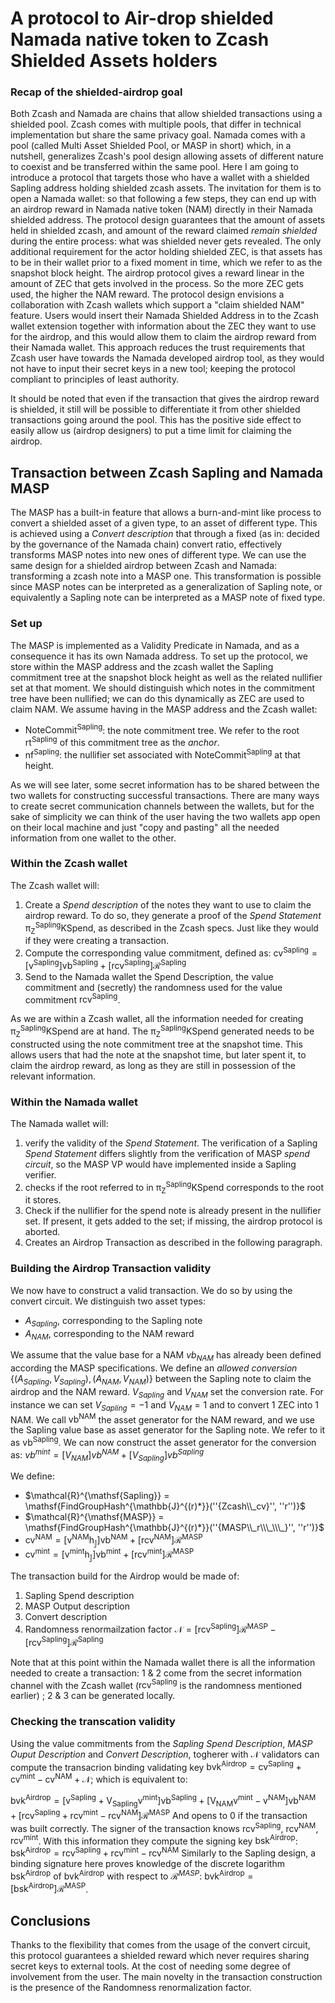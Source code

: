 # A protocol to Air-drop shielded Namada native token to Zcash Shielded Assets holders

### Recap of the shielded-airdrop goal

Both Zcash and Namada are chains that allow shielded transactions using a shielded pool. Zcash comes with multiple pools, that differ in technical implementation but share the same privacy goal. Namada comes with a pool (called Multi Asset Shielded Pool, or MASP in short) which, in a nutshell, generalizes Zcash's pool design allowing assets of different nature to coexist and be transferred within the same pool. 
Here I am going to introduce a protocol that targets those who have a wallet with a shielded Sapling address holding shielded zcash assets. The invitation for them is to open a Namada wallet: so that following a few steps, they can end up with an airdrop reward in Namada native token (NAM) directly in their Namada shielded address.
The protocol design guarantees that the amount of assets held in shielded zcash, and amount of the reward claimed _remain shielded_ during the entire process: what was shielded never gets revealed. 
The only additional requirement for the actor holding shielded ZEC, is that assets has to be in their wallet prior to a fixed moment in time, which we refer to as the snapshot block height. 
The airdrop protocol gives a reward linear in the amount of ZEC that gets involved in the process. So the more ZEC gets used, the higher the NAM reward.
The protocol design envisions a collaboration with Zcash wallets which support a "claim shielded NAM" feature. Users would insert their Namada Shielded Address in to the Zcash wallet extension together with information about the ZEC they want to use for the airdrop, and this would allow them to claim the airdrop reward from their Namada wallet. This approach reduces the trust requirements that Zcash user have towards the Namada developed airdrop tool, as they would not have to input their secret keys in a new tool; keeping the protocol compliant to principles of least authority.

It should be noted that even if the transaction that gives the airdrop reward is shielded, it still will be possible to differentiate it from other shielded transactions going around the pool. This has the positive side effect to easily allow us (airdrop designers) to put a time limit for claiming the airdrop.

## Transaction between Zcash Sapling and Namada MASP
The MASP has a built-in feature that allows a burn-and-mint like process to convert a shielded asset of a given type, to an asset of different type. This is achieved using a _Convert description_ that through a fixed (as in: decided by the governance of the Namada chain) convert ratio, effectively transforms MASP notes into new ones of different type. We can use the same design for a shielded airdrop between Zcash and Namada: transforming a zcash note into a MASP one. This transformation is possible since MASP notes can be interpreted as a generalization of Sapling note, or equivalently a Sapling note can be interpreted as a MASP note of fixed type.
### Set up
The MASP is implemented as a Validity Predicate in Namada, and as a consequence it has its own Namada address. To set up the protocol, we store within the MASP address and the zcash wallet the Sapling commitment tree at the snapshot block height as well as the related nullifier set at that moment. We should distinguish which notes in the commitment tree have been nullified; we can do this dynamically as ZEC are used to claim NAM. We assume having in the MASP address and the Zcash wallet:
* $\mathsf{NoteCommit^{Sapling}}$: the note commitment tree. We refer to the root $\mathsf{rt^{Sapling}}$ of this commitment tree as the _anchor_.
* $\mathsf{nf^{Sapling}}$: the nullifier set  associated with $\mathsf{NoteCommit^{Sapling}}$ at that height.

As we will see later, some secret information has to be shared between the two wallets for constructing successful transactions. There are many ways to create secret communication channels between the wallets, but for the sake of simplicity we can think of the user having the two wallets app open on their local machine and just "copy and pasting" all the needed information from one wallet to the other. 

### Within the Zcash wallet 
The Zcash wallet will:
1. Create a _Spend description_ of the notes they want to use to claim the airdrop reward. To do so, they generate a proof of the _Spend Statement_ $\mathsf{\pi^{Sapling}_ZKSpend},$  as described in the Zcash specs. Just like they would if they were creating a transaction. 
2. Compute the corresponding value commitment, defined as: $\mathsf{cv^{Sapling} = [v^{Sapling}]vb^{Sapling} +[rcv^{Sapling}]}\mathcal{R}^{\mathsf{Sapling}}$
3. Send to the Namada wallet the Spend Description, the value commitment and (secretly) the randomness used for the value commitment $\mathsf{rcv^{Sapling}}$.

As we are within a Zcash wallet, all the information needed for creating $\mathsf{\pi^{Sapling}_ZKSpend}$ are at hand. The $\mathsf{\pi^{Sapling}_ZKSpend}$ generated needs to be constructed using the note commitment tree at the snapshot time. This allows users that had the note at the snapshot time, but later spent it, to claim the airdrop reward, as long as they are still in possession of the relevant information.

### Within the Namada wallet
The Namada wallet will:
1. verify the validity of the _Spend Statement_. The verification of a Sapling _Spend Statement_ differs slightly from the verification of MASP _spend circuit_, so the MASP VP would have implemented inside a Sapling verifier.
2. checks if the root referred to in $\mathsf{\pi^{Sapling}_ZKSpend}$ corresponds to the root it stores. 
3. Check if the nullifier for the spend note is already present in the nullifier set. If present, it gets added to the set; if missing, the airdrop protocol is aborted.
5. Creates an Airdrop Transaction as described in the following paragraph.

### Building the Airdrop Transaction validity
We now have to construct a valid transaction. We do so by using the convert circuit. We distinguish two asset types:
* $A_{Sapling}$, corresponding to the Sapling note
* $A_{NAM}$, corresponding to the NAM reward

We assume that the value base for a NAM $vb_{NAM}$ has already been defined according the MASP specifications. We define an _allowed conversion_ ${\{(A_{Sapling}, V_{Sapling}), (A_{NAM}, V_{NAM})\}}$ between the Sapling note to claim the airdrop and the NAM reward. ${V_{Sapling}}$ and $V_{NAM}$ set the conversion rate. For instance we can set $V_{Sapling} = -1$ and $V_{NAM} = 1$ and  to convert 1 ZEC into 1 NAM.
We call $\mathsf{vb^{NAM}}$ the asset generator for the NAM reward, and we use the Sapling value base as asset generator for the Sapling note. We refer to it as $\mathsf{vb^{Sapling}}$. We can now construct the asset generator for the conversion as:
$vb^{mint} = [V_{NAM}]vb^{NAM}+[V_{Sapling}]vb^{Sapling}$

We define:

- $\mathcal{R}^{\mathsf{Sapling}} = \mathsf{FindGroupHash^{\mathbb{J}^{(r)*}}(''{Zcash\\_cv}'', ''r'')}$
- $\mathcal{R}^{\mathsf{MASP}} = \mathsf{FindGroupHash^{\mathbb{J}^{(r)*}}(''{MASP\\_r\\\_\\\_}'', ''r'')}$
- $\mathsf{cv^{NAM} = [v^{NAM}h_{\mathbb{J}}]vb^{NAM} +[rcv^{NAM}]}\mathcal{R}^{\mathsf{MASP}}$
- $\mathsf{cv^{mint} = [v^{mint}h_{\mathbb{J}}]vb^{mint} +[rcv^{mint}]}\mathcal{R}^{\mathsf{MASP}}$


The transaction build for the Airdrop would be made of:
1. Sapling Spend description
2. MASP Output description 
3. Convert description
4. Randomness renormailzation factor $\mathsf{\mathcal{N} = [rcv^{Sapling}]\mathcal{R}^{MASP} - [rcv^{Sapling}]\mathcal{R}^{Sapling} }$

Note that at this point within the Namada wallet there is all the information needed to create a transaction: 1 & 2 come from the secret information channel with the Zcash wallet ($\mathsf{rcv^{Sapling}}$ is the randomness mentioned earlier) ; 2 & 3 can be generated locally.

### Checking the transcation validity
Using the value commitments from the _Sapling Spend Description_, _MASP Ouput Description_ and _Convert Description_, togherer with $\mathcal{N}$ validators can compute the transacrion binding validating key $\mathsf{bvk^{Airdrop} = cv^{Sapling}+cv^{mint} - cv^{NAM} + \mathcal{N}}$; which is equivalent to:

$\mathsf{bvk^{Airdrop} =[v^{Sapling}+V_{Sapling}v^{mint}]vb^{Sapling}+[V_{NAM}v^{mint}-v^{NAM}]vb^{NAM}+[rcv^{Sapling} +rcv^{mint}-rcv^{NAM}]\mathcal{R}^{MASP}}$
And opens to $0$ if the transaction was built correctly. 
The signer of the transaction knows $\mathsf{rcv^{Sapling}}$, $\mathsf{rcv^{NAM}}$, $\mathsf{rcv^{mint}}$. With this information they compute the signing key $\mathsf{bsk^{Airdrop}}$:
$\mathsf{bsk^{Airdrop} = rcv^{Sapling} +rcv^{mint}-rcv^{NAM}}$
Similarly to the Sapling design, a binding signature here proves knowledge of the discrete logarithm $\mathsf{bsk^{Airdrop}}$ of $\mathsf{bvk^{Airdrop}}$ with respect to $\mathcal{R}^{MASP}$: $\mathsf{bvk^{Airdrop} = [bsk^{Airdrop}]\mathcal{R}^{MASP}}$. 

## Conclusions 

Thanks to the flexibility that comes from the usage of  the convert circuit, this protocol guarantees a shielded reward which never requires sharing secret keys to external tools. At the cost of needing some degree of involvement from the user. The main novelty in the transaction construction is the presence of the Randomness renormalization factor. 


